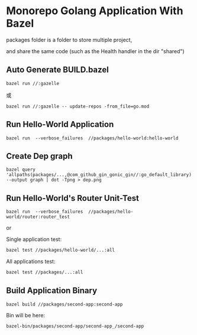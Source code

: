 # Monorepo Golang Application With Bazel

packages folder is a folder to store multiple project,

and share the same code (such as the Health handler in the dir "shared")
    
## Auto Generate BUILD.bazel
```
bazel run //:gazelle
```

或
```
bazel run //:gazelle -- update-repos -from_file=go.mod
```

## Run Hello-World Application

```
bazel run  --verbose_failures  //packages/hello-world:hello-world
```

## Create Dep graph
```
bazel query 'allpaths(packages/...,@com_github_gin_gonic_gin//:go_default_library)' --output graph | dot -Tpng > dep.png
```
## Run Hello-World's Router Unit-Test
```
bazel run  --verbose_failures  //packages/hello-world/router:router_test
```

or

Single application test:
``` bash
bazel test //packages/hello-world/...:all
```

All applications test:
```bash 
bazel test //packages/...:all
```

## Build Application Binary
```
bazel build //packages/second-app:second-app
```
Bin will be here:
```
bazel-bin/packages/second-app/second-app_/second-app
```